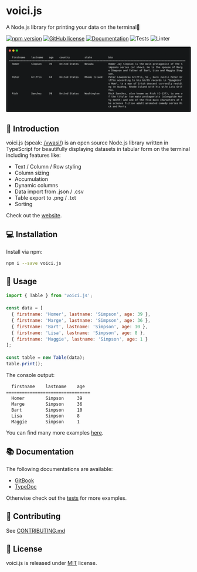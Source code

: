 # voici.js

A Node.js library for printing your data on the terminal🎨

[![npm version](https://img.shields.io/npm/v/voici.js.svg?style=flat)](https://www.npmjs.com/package/voici.js)
[![GitHub license](https://img.shields.io/badge/license-MIT-blue.svg)](https://github.com/larswaechter/voici.js/blob/main/LICENSE)
[![Documentation](https://img.shields.io/badge/GitBook-Docu-lightblue)](https://lars-waechter.gitbook.io/voici.js/)
![Tests](https://github.com/larswaechter/voici.js/actions/workflows/tests.yaml/badge.svg)
![Linter](https://github.com/larswaechter/voici.js/actions/workflows/linter.yaml/badge.svg)

![](./preview.png)

## 📍 Introduction

voici.js (speak: [/vwasi/](https://dictionary.cambridge.org/dictionary/french-english/voici)) is an open source Node.js library written in TypeScript for beautifully displaying datasets in tabular form on the terminal including features like:

- Text / Column / Row styling
- Column sizing
- Accumulation
- Dynamic columns
- Data import from .json / .csv
- Table export to .png / .txt
- Sorting

Check out the [website](https://lars-waechter.gitbook.io/voici.js/).

## 💻 Installation

Install via npm:

```bash
npm i --save voici.js
```

## 🔨 Usage

```js
import { Table } from 'voici.js';

const data = [
  { firstname: 'Homer', lastname: 'Simpson', age: 39 },
  { firstname: 'Marge', lastname: 'Simpson', age: 36 },
  { firstname: 'Bart', lastname: 'Simpson', age: 10 },
  { firstname: 'Lisa', lastname: 'Simpson', age: 8 },
  { firstname: 'Maggie', lastname: 'Simpson', age: 1 }
];

const table = new Table(data);
table.print();
```

The console output:

```
  firstname    lastname    age
================================
  Homer        Simpson     39
  Marge        Simpson     36
  Bart         Simpson     10
  Lisa         Simpson     8
  Maggie       Simpson     1
```

You can find many more examples [here](https://lars-waechter.gitbook.io/voici.js/examples).

## 📚 Documentation

The following documentations are available:

- [GitBook](https://github.com/larswaechter/voici.js)
- [TypeDoc](https://larswaechter.github.io/voici.js/)

Otherwise check out the [tests](https://github.com/larswaechter/voici.js/blob/master/tests/) for more examples.

## 🧩 Contributing

See [CONTRIBUTING.md](https://github.com/larswaechter/voici.js/blob/master/CONTRIBUTING.md)

## 🔑 License

voici.js is released under [MIT](https://github.com/larswaechter/voici.js/blob/master/LICENSE) license.
